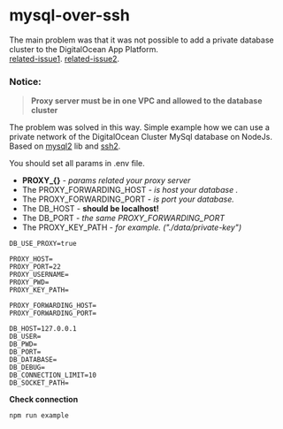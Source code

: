 # mysql-over-ssh

The main problem was that it was not possible to add a private database cluster to the DigitalOcean App Platform.  
[related-issue1](https://www.digitalocean.com/community/questions/how-to-add-my-digitalocean-app-as-a-trusted-resource-for-my-managed-database). 
[related-issue2](https://www.digitalocean.com/community/questions/app-platform-bug-cant-set-as-a-trusted-source-for-database-cluster). 

### Notice:
>**Proxy server must be in one VPC and allowed to the database cluster**

The problem was solved in this way.
Simple example how we can use a private network of the DigitalOcean Cluster MySql database on NodeJs.  
Based on [mysql2](https://github.com/sidorares/node-mysql2) lib and [ssh2](https://github.com/mscdex/ssh2).

You should set all params in .env file. 

- **PROXY_{}** - *params related your proxy server*
- The PROXY_FORWARDING_HOST - *is host your database .*
- The PROXY_FORWARDING_PORT  - *is port your database.*
- The DB_HOST - **should be localhost!**
- The DB_PORT - *the same PROXY_FORWARDING_PORT*
- The PROXY_KEY_PATH - *for example. ("./data/private-key")*

```
DB_USE_PROXY=true

PROXY_HOST=
PROXY_PORT=22
PROXY_USERNAME=
PROXY_PWD=
PROXY_KEY_PATH=

PROXY_FORWARDING_HOST=
PROXY_FORWARDING_PORT=

DB_HOST=127.0.0.1
DB_USER=
DB_PWD=
DB_PORT=
DB_DATABASE=
DB_DEBUG=
DB_CONNECTION_LIMIT=10
DB_SOCKET_PATH=
```


**Check connection**

```
npm run example
```

